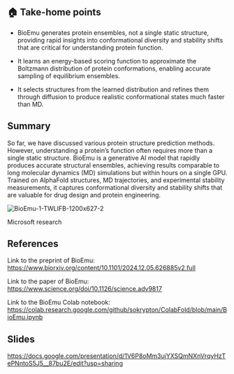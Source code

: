 


## 🏠 Take-home points

- BioEmu generates protein ensembles, not a single static structure, providing rapid insights into conformational diversity and stability shifts that are critical for understanding protein function.

- It learns an energy-based scoring function to approximate the Boltzmann distribution of protein conformations, enabling accurate sampling of equilibrium ensembles.

- It selects structures from the learned distribution and refines them through diffusion to produce realistic conformational states much faster than MD. 

## Summary
So far, we have discussed various protein structure prediction methods. However, understanding a protein’s function often requires more than a single static structure. BioEmu is a generative AI model that rapidly produces accurate structural ensembles, achieving results comparable to long molecular dynamics (MD) simulations but within hours on a single GPU. Trained on AlphaFold structures, MD trajectories, and experimental stability measurements, it captures conformational diversity and stability shifts that are valuable for drug design and protein engineering.

![BioEmu-1-TWLIFB-1200x627-2](https://github.com/user-attachments/assets/2dd0c9bb-d0e6-418e-95d3-b711464f5ff5)

Microsoft research

## References

Link to the preprint of BioEmu: https://www.biorxiv.org/content/10.1101/2024.12.05.626885v2.full

Link to the paper of BioEmu: https://www.science.org/doi/10.1126/science.adv9817

Link to the BioEmu Colab notebook: https://colab.research.google.com/github/sokrypton/ColabFold/blob/main/BioEmu.ipynb

## Slides 

https://docs.google.com/presentation/d/1V6P8oMm3ujYXSQmNXnVrqyHzTePNntoS5J5__87bu2E/edit?usp=sharing
